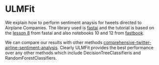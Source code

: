 # ULMFit

We explain how to perform sentiment anaysis for tweets directed to Airplane Companies. The library used is [fastai](https://docs.fast.ai/) and the tutorial is based on the [lesson 8](https://course.fast.ai/videos/?lesson=8) from fastai and also notebooks 10 and 12 from [fastbook](https://github.com/fastai/fastbook).

We can compare our results with other methods [comprehensive-twitter-airline-sentiment-analysis](https://www.kaggle.com/parthsharma5795/comprehensive-twitter-airline-sentiment-analysis). Clearly ULMFit provides the best performance over any other methods which include DecisionTreeClassifieris and RandomForestClassifiers.
